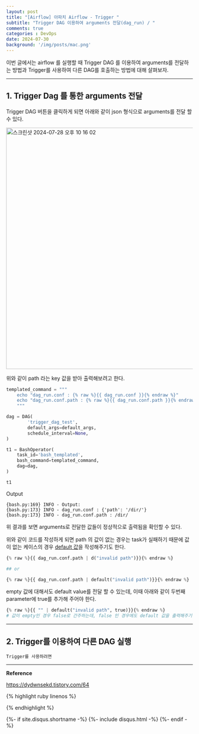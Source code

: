 ```yaml
---
layout: post
title: "[Airflow] 아파치 Airflow - Trigger "
subtitle: "Trigger DAG 이용하여 arguments 전달(dag_run) / "    
comments: true
categories : DevOps
date: 2024-07-30
background: '/img/posts/mac.png'
---
```


이번 글에서는 airflow 를 실행할 때 Trigger DAG 를 이용하여 
arguments를 전달하는 방법과 Trigger를 사용하여 다른 DAG를 호출하는 방법에 대해 살펴보자.   

- - - 

## 1. Trigger Dag 를 통한 arguments 전달        

Trigger DAG 버튼을 클릭하게 되면 아래와 같이 json 형식으로 arguments를 전달 할 수 있다.    

<img width="650" alt="스크린샷 2024-07-28 오후 10 16 02" src="https://github.com/user-attachments/assets/81a336a7-6288-4f7b-9d1f-5c99b189122a">   

위와 같이 path 라는 key 값을 받아 출력해보려고 한다.   

```python
templated_command = """
    echo "dag_run.conf : {% raw %}{{ dag_run.conf }}{% endraw %}"
    echo "dag_run.conf.path : {% raw %}{{ dag_run.conf.path }}{% endraw %}"
    """

dag = DAG(
        'trigger_dag_test',
        default_args=default_args,
        schedule_interval=None,
)

t1 = BashOperator(
    task_id='bash_templated',
    bash_command=templated_command,
    dag=dag,
)

t1
```

Output

```
{bash.py:169} INFO - Output:
{bash.py:173} INFO - dag_run.conf : {'path': '/dir/'}
{bash.py:173} INFO - dag_run.conf.path : /dir/
```

위 결과를 보면 arguments로 전달한 값들이 정상적으로 출력됨을 확인할 수 있다.   

위와 같이 코드를 작성하게 되면 path 의 값이 없는 경우는 task가 실패하기 때문에 
값이 없는 케이스의 경우 [default 값](https://jinja.palletsprojects.com/en/3.0.x/templates/#jinja-filters.default)을 작성해주기도 한다.    

```python
{% raw %}{{ dag_run.conf.path | d("invalid path")}}{% endraw %}

## or 

{% raw %}{{ dag_run.conf.path | default("invalid path")}}{% endraw %}
```

empty 값에 대해서도 default value를 전달 할 수 있는데, 이때 아래와 같이 두번째 parameter에 
true를 추가해 주어야 한다.   

```python
{% raw %}{{ "" | default("invalid path", true)}}{% endraw %}
# 값이 empty인 경우 false로 간주하는데, false 인 경우에도 default 값을 출력해주기 위해서는 두번째 파라미터에 true로 지정한다.   
```


- - - 

## 2. Trigger를 이용하여 다른 DAG 실행   

`Trigger를 사용하려면 `

- - - 

**Reference**    

<https://dydwnsekd.tistory.com/64>   

{% highlight ruby linenos %}

{% endhighlight %}


{%- if site.disqus.shortname -%}
    {%- include disqus.html -%}
{%- endif -%}

